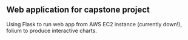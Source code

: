 ## Web application for capstone project

Using Flask to run web app from AWS EC2 instance (currently down!), folium to produce interactive charts.
